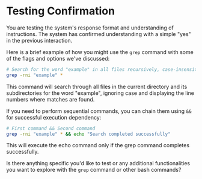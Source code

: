 # Testing Confirmation

You are testing the system's response format and understanding of instructions. The system has confirmed understanding with a simple "yes" in the previous interaction.

Here is a brief example of how you might use the `grep` command with some of the flags and options we've discussed:

```bash
# Search for the word "example" in all files recursively, case-insensitively, and show line numbers
grep -rni "example" *
```

This command will search through all files in the current directory and its subdirectories for the word "example", ignoring case and displaying the line numbers where matches are found.

If you need to perform sequential commands, you can chain them using `&&` for successful execution dependency:

```bash
# First command && Second command
grep -rni "example" * && echo "Search completed successfully"
```

This will execute the echo command only if the grep command completes successfully.

Is there anything specific you'd like to test or any additional functionalities you want to explore with the `grep` command or other bash commands?

